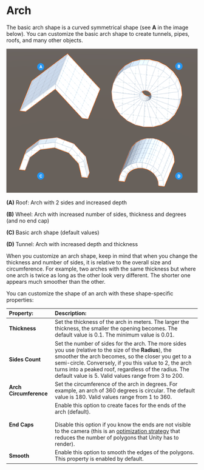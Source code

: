 # Arch
The basic arch shape is  a curved symmetrical shape (see **A** in the image below). You can customize the basic arch shape to create tunnels, pipes, roofs, and many other objects.

![Arch shapes](images/shape-tool_arch.png)

**(A)** Roof: Arch with 2 sides and increased depth

**(B)** Wheel: Arch with increased number of sides, thickness and degrees (and no end cap)

**(C)** Basic arch shape (default values)

**(D)** Tunnel: Arch with increased depth and thickness

When you customize an arch shape, keep in mind that when you change the thickness and number of sides, it is relative to the overall size and circumference. For example, two arches with the same thickness but where one arch is twice as long as the other look very different. The shorter one appears much smoother than the other.

You can customize the shape of an arch with these shape-specific properties:


| **Property:** | **Description:** |
|:-- |:-- |
| __Thickness__ | Set the thickness of the arch in meters. The larger the thickness, the smaller the opening becomes. The default value is 0.1. The minimum value is 0.01. |
| __Sides Count__ | Set the number of sides for the arch. The more sides you use (relative to the size of the __Radius__), the smoother the arch becomes, so the closer you get to a semi-circle. Conversely, if you this value to 2, the arch turns into a peaked roof, regardless of the radius. The default value is 5. Valid values range from 3 to 200. |
| __Arch Circumference__ | Set the circumference of the arch in degrees. For example, an arch of 360 degrees is circular. The default value is 180. Valid values range from 1 to 360. |
| __End Caps__ | Enable this option to create faces for the ends of the arch (default). <br /><br />Disable this option if you know the ends are not visible to the camera (this is an [optimization strategy](workflow-edit-tips.md) that reduces the number of polygons that Unity has to render). |
| **Smooth** | Enable this option to smooth the edges of the polygons. This property is enabled by default. |
